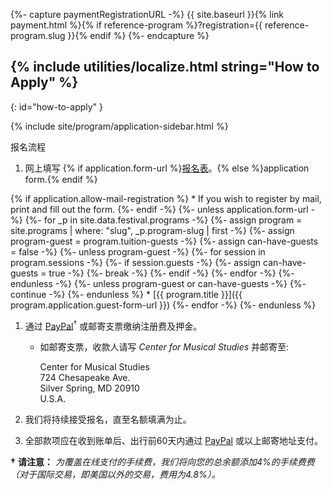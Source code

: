 {%- capture paymentRegistrationURL -%}
{{ site.baseurl }}{% link payment.html %}{% if reference-program %}?registration={{ reference-program.slug }}{% endif %}
{%- endcapture %}

## {% include utilities/localize.html string="How to Apply" %}
{: id="how-to-apply" }

{% include site/program/application-sidebar.html %}

报名流程

1. 网上填写 {% if application.form-url %}<a href="{{ application.form-url }}" target="_blank">报名表</a>。{% else %}application form.{% endif %}

{% if application.allow-mail-registration %}
    * If you wish to register by mail, print and fill out the form.
{%- endif -%}
{%- unless application.form-url -%}
    {%- for _p in site.data.festival.programs -%}
        {%- assign program = site.programs | where: "slug", _p.program-slug | first -%}
        {%- assign program-guest = program.tuition-guests -%}
        {%- assign can-have-guests = false -%}
        {%- unless program-guest -%}
            {%- for session in program.sessions -%}
                {%- if session.guests -%}
                    {%- assign can-have-guests = true -%}
                    {%- break -%}
                {%- endif -%}
            {%- endfor -%}
        {%- endunless -%}
        {%- unless program-guest or can-have-guests -%}
            {%- continue -%}
        {%- endunless %}
    * [{{ program.title }}]({{ program.application.guest-form-url }})
    {%- endfor -%}
{%- endunless %}

1. 通过 <a href="{{ paymentRegistrationURL }}">PayPal</a><sup>†</sup> 或邮寄支票缴纳注册费及押金。

    * 如邮寄支票，收款人请写 *Center for Musical Studies* 并邮寄至:

        <div class="address">Center for Musical Studies<br/>
        724 Chesapeake Ave.<br/>
        Silver Spring, MD 20910<br/>
        U.S.A.</div>

1. 我们将持续接受报名，直至名额填满为止。

1. 全部款项应在收到账单后、出行前60天内通过 <a href="{{ site.baseurl }}{% link payment.html %}?balance=1">PayPal</a> 或以上邮寄地址支付。

**†** **请注意：** *为覆盖在线支付的手续费，我们将向您的总余额添加4%的手续费费（对于国际交易，即美国以外的交易，费用为4.8%）。*